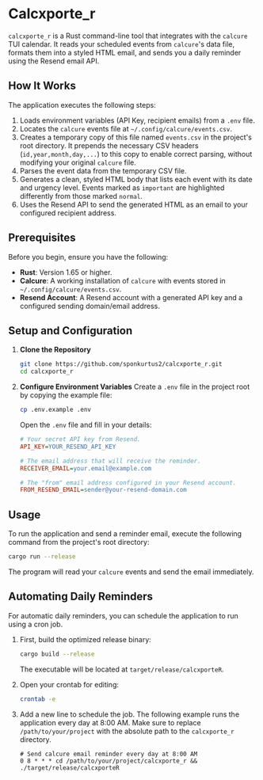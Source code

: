 # Calcxporte_r

`calcxporte_r` is a Rust command-line tool that integrates with the `calcure` TUI calendar. It reads your scheduled events from `calcure`'s data file, formats them into a styled HTML email, and sends you a daily reminder using the Resend email API.

## How It Works

The application executes the following steps:
1.  Loads environment variables (API Key, recipient emails) from a `.env` file.
2.  Locates the `calcure` events file at `~/.config/calcure/events.csv`.
3.  Creates a temporary copy of this file named `events.csv` in the project's root directory. It prepends the necessary CSV headers (`id,year,month,day,...`) to this copy to enable correct parsing, without modifying your original `calcure` file.
4.  Parses the event data from the temporary CSV file.
5.  Generates a clean, styled HTML body that lists each event with its date and urgency level. Events marked as `important` are highlighted differently from those marked `normal`.
6.  Uses the Resend API to send the generated HTML as an email to your configured recipient address.

## Prerequisites

Before you begin, ensure you have the following:
*   **Rust**: Version 1.65 or higher.
*   **Calcure**: A working installation of `calcure` with events stored in `~/.config/calcure/events.csv`.
*   **Resend Account**: A Resend account with a generated API key and a configured sending domain/email address.

## Setup and Configuration

1.  **Clone the Repository**
    ```bash
    git clone https://github.com/sponkurtus2/calcxporte_r.git
    cd calcxporte_r
    ```

2.  **Configure Environment Variables**
    Create a `.env` file in the project root by copying the example file:
    ```bash
    cp .env.example .env
    ```
    Open the `.env` file and fill in your details:
    ```ini
    # Your secret API key from Resend.
    API_KEY=YOUR_RESEND_API_KEY
    
    # The email address that will receive the reminder.
    RECEIVER_EMAIL=your.email@example.com
    
    # The "from" email address configured in your Resend account.
    FROM_RESEND_EMAIL=sender@your-resend-domain.com
    ```

## Usage

To run the application and send a reminder email, execute the following command from the project's root directory:
```bash
cargo run --release
```
The program will read your `calcure` events and send the email immediately.

## Automating Daily Reminders

For automatic daily reminders, you can schedule the application to run using a cron job.

1.  First, build the optimized release binary:
    ```bash
    cargo build --release
    ```
    The executable will be located at `target/release/calcxporteR`.

2.  Open your crontab for editing:
    ```bash
    crontab -e
    ```

3.  Add a new line to schedule the job. The following example runs the application every day at 8:00 AM. Make sure to replace `/path/to/your/project` with the absolute path to the `calcxporte_r` directory.
    ```crontab
    # Send calcure email reminder every day at 8:00 AM
    0 8 * * * cd /path/to/your/project/calcxporte_r && ./target/release/calcxporteR

